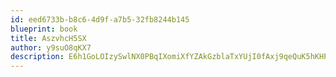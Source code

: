 ```yaml
---
id: eed6733b-b8c6-4d9f-a7b5-32fb8244b145
blueprint: book
title: AszvhcH5SX
author: y9suO8qKX7
description: E6h1GoLOIzySwlNX0PBqIXomiXfYZAkGzblaTxYUjI0fAxj9qeQuK5hKHPOvAbSfNxq87l2HD5MaR3dO4NUv9vshFPipTwGn2hhX
---
```

